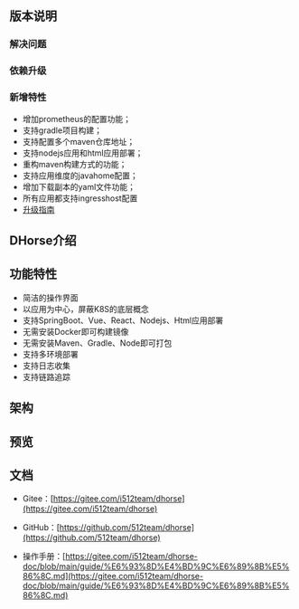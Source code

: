 ## 版本说明

### 解决问题

### 依赖升级

### 新增特性
* 增加prometheus的配置功能；
* 支持gradle项目构建；
* 支持配置多个maven仓库地址；
* 支持nodejs应用和html应用部署；
* 重构maven构建方式的功能；
* 支持应用维度的javahome配置；
* 增加下载副本的yaml文件功能；
* 所有应用都支持ingresshost配置
* [升级指南](https://gitee.com/i512team/dhorse-doc/blob/main/upgrade/v1.3.0/%E5%8D%87%E7%BA%A7%E6%8C%87%E5%8D%97.md)

## DHorse介绍

## 功能特性
* 简洁的操作界面
* 以应用为中心，屏蔽K8S的底层概念
* 支持SpringBoot、Vue、React、Nodejs、Html应用部署
* 无需安装Docker即可构建镜像
* 无需安装Maven、Gradle、Node即可打包
* 支持多环境部署
* 支持日志收集
* 支持链路追踪

## 架构


## 预览


## 文档

* Gitee：[https://gitee.com/i512team/dhorse](https://gitee.com/i512team/dhorse)

* GitHub：[https://github.com/512team/dhorse](https://github.com/512team/dhorse)

* 操作手册：[https://gitee.com/i512team/dhorse-doc/blob/main/guide/%E6%93%8D%E4%BD%9C%E6%89%8B%E5%86%8C.md](https://gitee.com/i512team/dhorse-doc/blob/main/guide/%E6%93%8D%E4%BD%9C%E6%89%8B%E5%86%8C.md)
